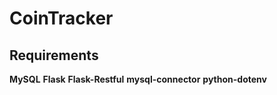 # CoinTracker

## Requirements
**MySQL**
**Flask**
**Flask-Restful**
**mysql-connector**
**python-dotenv**
